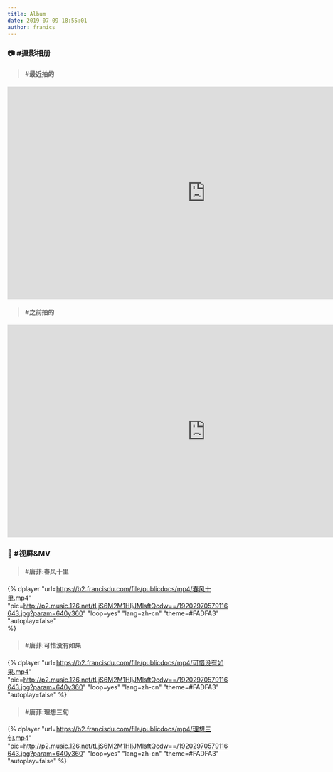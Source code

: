```yaml
---
title: Album
date: 2019-07-09 18:55:01
author: franics
---
```


### :camera: #摄影相册
> #### #最近拍的
<iframe width="890" height="478" src="https://myalbum.com/embed/RxKkHUDEhvFE" frameborder="0" allowfullscreen>
</iframe>

> #### #之前拍的
<iframe width="890" height="478" src="https://myalbum.com/embed/4mzufyVEkQCo" frameborder="0" allowfullscreen>
</iframe>

### :musical_note: #视屏&MV
> #### #唐菲:春风十里
{% dplayer 
    "url=https://b2.francisdu.com/file/publicdocs/mp4/春风十里.mp4" 
    "pic=http://p2.music.126.net/tLjS6M2M1HIjJMlsftQcdw==/19202970579116643.jpg?param=640y360" 
    "loop=yes" 
    "lang=zh-cn"
    "theme=#FADFA3" 
    "autoplay=false"  
%}

> #### #唐菲:可惜没有如果
{% dplayer 
    "url=https://b2.francisdu.com/file/publicdocs/mp4/可惜没有如果.mp4" 
    "pic=http://p2.music.126.net/tLjS6M2M1HIjJMlsftQcdw==/19202970579116643.jpg?param=640y360" 
    "loop=yes" 
    "lang=zh-cn"
    "theme=#FADFA3" 
    "autoplay=false"
%}

> #### #唐菲:理想三旬
{% dplayer 
    "url=https://b2.francisdu.com/file/publicdocs/mp4/理想三旬.mp4" 
    "pic=http://p2.music.126.net/tLjS6M2M1HIjJMlsftQcdw==/19202970579116643.jpg?param=640y360" 
    "loop=yes" 
    "lang=zh-cn"
    "theme=#FADFA3" 
    "autoplay=false"
%}
